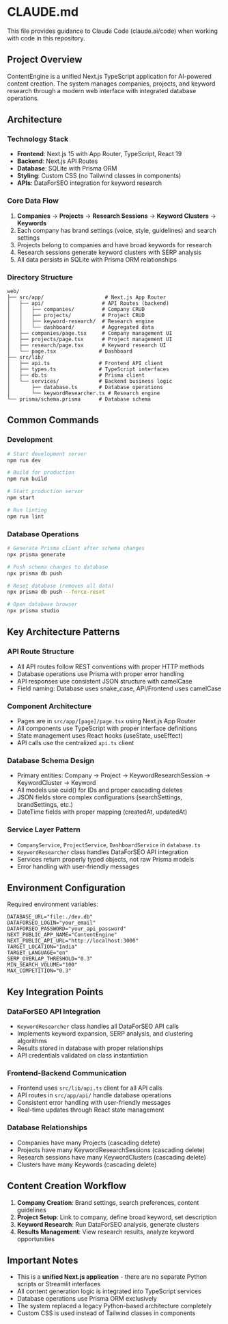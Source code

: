 # CLAUDE.md

This file provides guidance to Claude Code (claude.ai/code) when working with code in this repository.

## Project Overview

ContentEngine is a unified Next.js TypeScript application for AI-powered content creation. The system manages companies, projects, and keyword research through a modern web interface with integrated database operations.

## Architecture

### Technology Stack
- **Frontend**: Next.js 15 with App Router, TypeScript, React 19
- **Backend**: Next.js API Routes
- **Database**: SQLite with Prisma ORM
- **Styling**: Custom CSS (no Tailwind classes in components)
- **APIs**: DataForSEO integration for keyword research

### Core Data Flow
1. **Companies** → **Projects** → **Research Sessions** → **Keyword Clusters** → **Keywords**
2. Each company has brand settings (voice, style, guidelines) and search settings
3. Projects belong to companies and have broad keywords for research
4. Research sessions generate keyword clusters with SERP analysis
5. All data persists in SQLite with Prisma ORM relationships

### Directory Structure
```
web/
├── src/app/                    # Next.js App Router
│   ├── api/                   # API Routes (backend)
│   │   ├── companies/         # Company CRUD
│   │   ├── projects/          # Project CRUD  
│   │   ├── keyword-research/  # Research engine
│   │   └── dashboard/         # Aggregated data
│   ├── companies/page.tsx     # Company management UI
│   ├── projects/page.tsx      # Project management UI
│   ├── research/page.tsx      # Keyword research UI
│   └── page.tsx              # Dashboard
├── src/lib/
│   ├── api.ts                # Frontend API client
│   ├── types.ts              # TypeScript interfaces
│   ├── db.ts                 # Prisma client
│   └── services/             # Backend business logic
│       ├── database.ts       # Database operations
│       └── keywordResearcher.ts # Research engine
└── prisma/schema.prisma      # Database schema
```

## Common Commands

### Development
```bash
# Start development server
npm run dev

# Build for production
npm run build

# Start production server
npm start

# Run linting
npm run lint
```

### Database Operations
```bash
# Generate Prisma client after schema changes
npx prisma generate

# Push schema changes to database
npx prisma db push

# Reset database (removes all data)
npx prisma db push --force-reset

# Open database browser
npx prisma studio
```

## Key Architecture Patterns

### API Route Structure
- All API routes follow REST conventions with proper HTTP methods
- Database operations use Prisma with proper error handling
- API responses use consistent JSON structure with camelCase
- Field naming: Database uses snake_case, API/Frontend uses camelCase

### Component Architecture
- Pages are in `src/app/[page]/page.tsx` using Next.js App Router
- All components use TypeScript with proper interface definitions
- State management uses React hooks (useState, useEffect)
- API calls use the centralized `api.ts` client

### Database Schema Design
- Primary entities: Company → Project → KeywordResearchSession → KeywordCluster → Keyword
- All models use cuid() for IDs and proper cascading deletes
- JSON fields store complex configurations (searchSettings, brandSettings, etc.)
- DateTime fields with proper mapping (createdAt, updatedAt)

### Service Layer Pattern
- `CompanyService`, `ProjectService`, `DashboardService` in `database.ts`
- `KeywordResearcher` class handles DataForSEO API integration
- Services return properly typed objects, not raw Prisma models
- Error handling with user-friendly messages

## Environment Configuration

Required environment variables:
```
DATABASE_URL="file:./dev.db"
DATAFORSEO_LOGIN="your_email"
DATAFORSEO_PASSWORD="your_api_password"
NEXT_PUBLIC_APP_NAME="ContentEngine"
NEXT_PUBLIC_API_URL="http://localhost:3000"
TARGET_LOCATION="India"
TARGET_LANGUAGE="en"
SERP_OVERLAP_THRESHOLD="0.3"
MIN_SEARCH_VOLUME="100"
MAX_COMPETITION="0.3"
```

## Key Integration Points

### DataForSEO API Integration
- `KeywordResearcher` class handles all DataForSEO API calls
- Implements keyword expansion, SERP analysis, and clustering algorithms
- Results stored in database with proper relationships
- API credentials validated on class instantiation

### Frontend-Backend Communication
- Frontend uses `src/lib/api.ts` client for all API calls
- API routes in `src/app/api/` handle database operations
- Consistent error handling with user-friendly messages
- Real-time updates through React state management

### Database Relationships
- Companies have many Projects (cascading delete)
- Projects have many KeywordResearchSessions (cascading delete)
- Research sessions have many KeywordClusters (cascading delete)
- Clusters have many Keywords (cascading delete)

## Content Creation Workflow

1. **Company Creation**: Brand settings, search preferences, content guidelines
2. **Project Setup**: Link to company, define broad keyword, set description
3. **Keyword Research**: Run DataForSEO analysis, generate clusters
4. **Results Management**: View research results, analyze keyword opportunities

## Important Notes

- This is a **unified Next.js application** - there are no separate Python scripts or Streamlit interfaces
- All content generation logic is integrated into TypeScript services
- Database operations use Prisma ORM exclusively
- The system replaced a legacy Python-based architecture completely
- Custom CSS is used instead of Tailwind classes in components